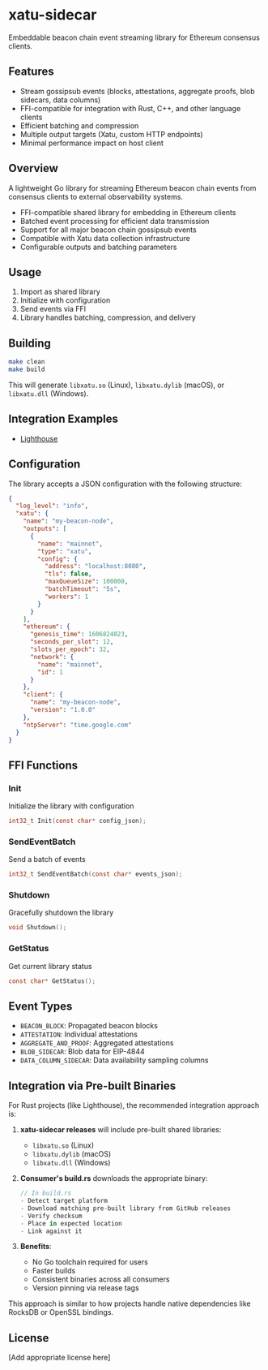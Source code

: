 # xatu-sidecar

Embeddable beacon chain event streaming library for Ethereum consensus clients.

## Features

- Stream gossipsub events (blocks, attestations, aggregate proofs, blob sidecars, data columns)
- FFI-compatible for integration with Rust, C++, and other language clients  
- Efficient batching and compression
- Multiple output targets (Xatu, custom HTTP endpoints)
- Minimal performance impact on host client

## Overview

A lightweight Go library for streaming Ethereum beacon chain events from consensus clients to external observability systems. 

- FFI-compatible shared library for embedding in Ethereum clients
- Batched event processing for efficient data transmission
- Support for all major beacon chain gossipsub events
- Compatible with Xatu data collection infrastructure
- Configurable outputs and batching parameters

## Usage

1. Import as shared library
2. Initialize with configuration
3. Send events via FFI
4. Library handles batching, compression, and delivery

## Building

```bash
make clean
make build
```

This will generate `libxatu.so` (Linux), `libxatu.dylib` (macOS), or `libxatu.dll` (Windows).

## Integration Examples

- [Lighthouse](https://github.com/ethpandaops/dimhouse)

## Configuration

The library accepts a JSON configuration with the following structure:

```json
{
  "log_level": "info",
  "xatu": {
    "name": "my-beacon-node",
    "outputs": [
      {
        "name": "mainnet",
        "type": "xatu",
        "config": {
          "address": "localhost:8080",
          "tls": false,
          "maxQueueSize": 100000,
          "batchTimeout": "5s",
          "workers": 1
        }
      }
    ],
    "ethereum": {
      "genesis_time": 1606824023,
      "seconds_per_slot": 12,
      "slots_per_epoch": 32,
      "network": {
        "name": "mainnet",
        "id": 1
      }
    },
    "client": {
      "name": "my-beacon-node",
      "version": "1.0.0"
    },
    "ntpServer": "time.google.com"
  }
}
```

## FFI Functions

### Init
Initialize the library with configuration
```c
int32_t Init(const char* config_json);
```

### SendEventBatch
Send a batch of events
```c
int32_t SendEventBatch(const char* events_json);
```

### Shutdown
Gracefully shutdown the library
```c
void Shutdown();
```

### GetStatus
Get current library status
```c
const char* GetStatus();
```

## Event Types

- `BEACON_BLOCK`: Propagated beacon blocks
- `ATTESTATION`: Individual attestations
- `AGGREGATE_AND_PROOF`: Aggregated attestations
- `BLOB_SIDECAR`: Blob data for EIP-4844
- `DATA_COLUMN_SIDECAR`: Data availability sampling columns

## Integration via Pre-built Binaries

For Rust projects (like Lighthouse), the recommended integration approach is:

1. **xatu-sidecar releases** will include pre-built shared libraries:
   - `libxatu.so` (Linux)
   - `libxatu.dylib` (macOS) 
   - `libxatu.dll` (Windows)

2. **Consumer's build.rs** downloads the appropriate binary:
   ```rust
   // In build.rs
   - Detect target platform
   - Download matching pre-built library from GitHub releases
   - Verify checksum
   - Place in expected location
   - Link against it
   ```

3. **Benefits**:
   - No Go toolchain required for users
   - Faster builds
   - Consistent binaries across all consumers
   - Version pinning via release tags

This approach is similar to how projects handle native dependencies like RocksDB or OpenSSL bindings.

## License

[Add appropriate license here]
